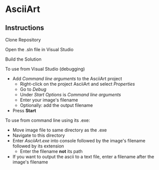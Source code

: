 # AsciiArt

## Instructions

Clone Repository

Open the .sln file in Visual Studio

Build the Solution

To use from Visual Studio (debugging)
* Add *Command line arguments* to the AsciiArt project
  * Right-click on the project AsciiArt and select _Properties_
  * Go to _Debug_
  * Under _Start Options_ is _Command line arguments_
  * Enter your image's filename
  * Optionally: add the output filename
* Press **Start**

To use from command line using its .exe:
* Move image file to same directory as the .exe
* Navigate to this directory
* Enter _AsciiArt.exe_ into console followed by the image's filename followed by its extension
  * Enter the filename **not** its path
* If you want to output the ascii to a text file, enter a filename after the image's filename

